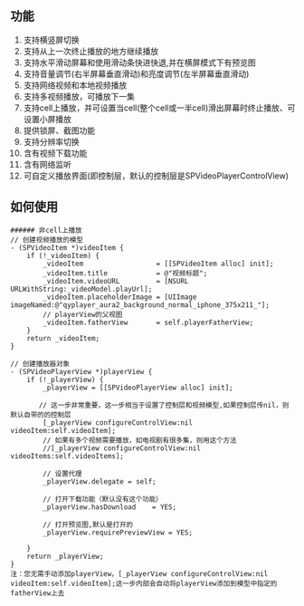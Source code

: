 ## 功能
1. 支持横竖屏切换
2. 支持从上一次终止播放的地方继续播放
3. 支持水平滑动屏幕和使用滑动条快进快退,并在横屏模式下有预览图
4. 支持音量调节(右半屏幕垂直滑动)和亮度调节(左半屏幕垂直滑动)
5. 支持网络视频和本地视频播放
6. 支持多视频播放，可播放下一集
7. 支持cell上播放，并可设置当cell(整个cell或一半cell)滑出屏幕时终止播放、可设置小屏播放
8. 提供锁屏、截图功能
9. 支持分辨率切换
10. 含有视频下载功能
11. 含有网络监听
12. 可自定义播放界面(即控制层，默认的控制层是SPVideoPlayerControlView)

## 如何使用
```
###### 非cell上播放
// 创建视频播放的模型
- (SPVideoItem *)videoItem {
    if (!_videoItem) {
        _videoItem                  = [[SPVideoItem alloc] init];
        _videoItem.title            = @"视频标题";
        _videoItem.videoURL         = [NSURL URLWithString:_videoModel.playUrl];
        _videoItem.placeholderImage = [UIImage imageNamed:@"qyplayer_aura2_background_normal_iphone_375x211_"];
        // playerView的父视图
        _videoItem.fatherView       = self.playerFatherView;
    }
    return _videoItem;
}

// 创建播放器对象
- (SPVideoPlayerView *)playerView {
    if (!_playerView) {
        _playerView = [[SPVideoPlayerView alloc] init];
        
       // 这一步非常重要，这一步相当于设置了控制层和视频模型,如果控制层传nil，则默认自带的的控制层
        [_playerView configureControlView:nil videoItem:self.videoItem];
        // 如果有多个视频需要播放，如电视剧有很多集，则用这个方法
        //[_playerView configureControlView:nil videoItems:self.videoItems];
        
        // 设置代理
        _playerView.delegate = self;

        // 打开下载功能（默认没有这个功能）
        _playerView.hasDownload    = YES;
        
        // 打开预览图,默认是打开的
        _playerView.requirePreviewView = YES;

    }
    return _playerView;
}
注：您无需手动添加playerView，[_playerView configureControlView:nil videoItem:self.videoItem];这一步内部会自动将playerView添加到模型中指定的fatherView上去
```
